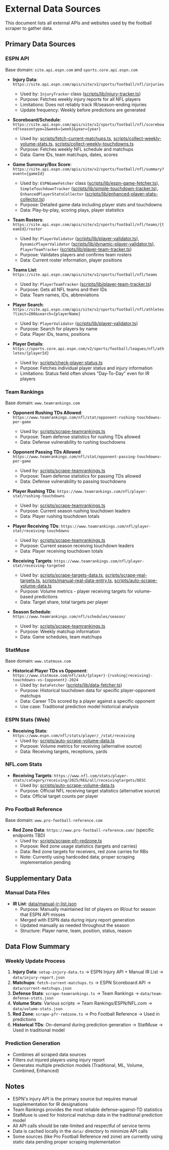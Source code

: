 # External Data Sources

This document lists all external APIs and websites used by the football scraper to gather data.

## Primary Data Sources

### ESPN API
Base domain: `site.api.espn.com` and `sports.core.api.espn.com`

- **Injury Data**: `https://site.api.espn.com/apis/site/v2/sports/football/nfl/injuries`
  - Used by: `InjuryTracker` class ([scripts/lib/injury-tracker.ts](scripts/lib/injury-tracker.ts))
  - Purpose: Fetches weekly injury reports for all NFL players
  - Limitations: Does not reliably track IR/season-ending injuries
  - Update frequency: Weekly before predictions are generated

- **Scoreboard/Schedule**: `https://site.api.espn.com/apis/site/v2/sports/football/nfl/scoreboard?seasontype=2&week={week}&year={year}`
  - Used by: [scripts/fetch-current-matchups.ts](scripts/fetch-current-matchups.ts), [scripts/collect-weekly-volume-stats.ts](scripts/collect-weekly-volume-stats.ts), [scripts/collect-weekly-touchdowns.ts](scripts/collect-weekly-touchdowns.ts)
  - Purpose: Fetches weekly NFL schedule and matchups
  - Data: Game IDs, team matchups, dates, scores

- **Game Summary/Box Score**: `https://site.api.espn.com/apis/site/v2/sports/football/nfl/summary?event={gameId}`
  - Used by: `ESPNGameFetcher` class ([scripts/lib/espn-game-fetcher.ts](scripts/lib/espn-game-fetcher.ts)), `SimpleTouchdownTracker` ([scripts/lib/simple-touchdown-tracker.ts](scripts/lib/simple-touchdown-tracker.ts)), `EnhancedPlayerStatsCollector` ([scripts/lib/enhanced-player-stats-collector.ts](scripts/lib/enhanced-player-stats-collector.ts))
  - Purpose: Detailed game data including player stats and touchdowns
  - Data: Play-by-play, scoring plays, player statistics

- **Team Rosters**: `https://site.api.espn.com/apis/site/v2/sports/football/nfl/teams/{teamId}/roster`
  - Used by: `PlayerValidator` ([scripts/lib/player-validator.ts](scripts/lib/player-validator.ts)), `DynamicPlayerValidator` ([scripts/lib/dynamic-player-validator.ts](scripts/lib/dynamic-player-validator.ts)), `PlayerTeamTracker` ([scripts/lib/player-team-tracker.ts](scripts/lib/player-team-tracker.ts))
  - Purpose: Validates players and confirms team rosters
  - Data: Current roster information, player positions

- **Teams List**: `https://site.api.espn.com/apis/site/v2/sports/football/nfl/teams`
  - Used by: `PlayerTeamTracker` ([scripts/lib/player-team-tracker.ts](scripts/lib/player-team-tracker.ts))
  - Purpose: Gets all NFL teams and their IDs
  - Data: Team names, IDs, abbreviations

- **Player Search**: `https://site.api.espn.com/apis/site/v2/sports/football/nfl/athletes?limit=200&search={playerName}`
  - Used by: `PlayerValidator` ([scripts/lib/player-validator.ts](scripts/lib/player-validator.ts))
  - Purpose: Search for players by name
  - Data: Player IDs, teams, positions

- **Player Details**: `https://sports.core.api.espn.com/v2/sports/football/leagues/nfl/athletes/{playerId}`
  - Used by: [scripts/check-player-status.ts](scripts/check-player-status.ts)
  - Purpose: Fetches individual player status and injury information
  - Limitations: Status field often shows "Day-To-Day" even for IR players

### Team Rankings
Base domain: `www.teamrankings.com`

- **Opponent Rushing TDs Allowed**: `https://www.teamrankings.com/nfl/stat/opponent-rushing-touchdowns-per-game`
  - Used by: [scripts/scrape-teamrankings.ts](scripts/scrape-teamrankings.ts)
  - Purpose: Team defense statistics for rushing TDs allowed
  - Data: Defense vulnerability to rushing touchdowns

- **Opponent Passing TDs Allowed**: `https://www.teamrankings.com/nfl/stat/opponent-passing-touchdowns-per-game`
  - Used by: [scripts/scrape-teamrankings.ts](scripts/scrape-teamrankings.ts)
  - Purpose: Team defense statistics for passing TDs allowed
  - Data: Defense vulnerability to passing touchdowns

- **Player Rushing TDs**: `https://www.teamrankings.com/nfl/player-stat/rushing-touchdowns`
  - Used by: [scripts/scrape-teamrankings.ts](scripts/scrape-teamrankings.ts)
  - Purpose: Current season rushing touchdown leaders
  - Data: Player rushing touchdown totals

- **Player Receiving TDs**: `https://www.teamrankings.com/nfl/player-stat/receiving-touchdowns`
  - Used by: [scripts/scrape-teamrankings.ts](scripts/scrape-teamrankings.ts)
  - Purpose: Current season receiving touchdown leaders
  - Data: Player receiving touchdown totals

- **Receiving Targets**: `https://www.teamrankings.com/nfl/player-stat/receiving-targeted`
  - Used by: [scripts/scrape-targets-data.ts](scripts/scrape-targets-data.ts), [scripts/scrape-real-targets.ts](scripts/scrape-real-targets.ts), [scripts/manual-real-data-entry.ts](scripts/manual-real-data-entry.ts), [scripts/auto-scrape-volume-data.ts](scripts/auto-scrape-volume-data.ts)
  - Purpose: Volume metrics - player receiving targets for volume-based predictions
  - Data: Target share, total targets per player

- **Season Schedule**: `https://www.teamrankings.com/nfl/schedules/season/`
  - Used by: [scripts/scrape-teamrankings.ts](scripts/scrape-teamrankings.ts)
  - Purpose: Weekly matchup information
  - Data: Game schedules, team matchups

### StatMuse
Base domain: `www.statmuse.com`

- **Historical Player TDs vs Opponent**: `https://www.statmuse.com/nfl/ask/{player}-{rushing|receiving}-touchdowns-vs-{opponent}-2024`
  - Used by: `DataFetcher` ([scripts/lib/data-fetcher.ts](scripts/lib/data-fetcher.ts))
  - Purpose: Historical touchdown data for specific player-opponent matchups
  - Data: Career TDs scored by a player against a specific opponent
  - Use case: Traditional prediction model historical analysis

### ESPN Stats (Web)
- **Receiving Stats**: `https://www.espn.com/nfl/stats/player/_/stat/receiving`
  - Used by: [scripts/auto-scrape-volume-data.ts](scripts/auto-scrape-volume-data.ts)
  - Purpose: Volume metrics for receiving (alternative source)
  - Data: Receiving targets, receptions, yards

### NFL.com Stats
- **Receiving Targets**: `https://www.nfl.com/stats/player-stats/category/receiving/2025/REG/all/receivingtargets/DESC`
  - Used by: [scripts/auto-scrape-volume-data.ts](scripts/auto-scrape-volume-data.ts)
  - Purpose: Official NFL receiving target statistics (alternative source)
  - Data: Official target counts per player

### Pro Football Reference
Base domain: `www.pro-football-reference.com`

- **Red Zone Data**: `https://www.pro-football-reference.com/` (specific endpoints TBD)
  - Used by: [scripts/scrape-pfr-redzone.ts](scripts/scrape-pfr-redzone.ts)
  - Purpose: Red zone usage statistics (targets and carries)
  - Data: Red zone targets for receivers, red zone carries for RBs
  - Note: Currently using hardcoded data; proper scraping implementation pending

## Supplementary Data

### Manual Data Files
- **IR List**: [data/manual-ir-list.json](data/manual-ir-list.json)
  - Purpose: Manually maintained list of players on IR/out for season that ESPN API misses
  - Merged with ESPN data during injury report generation
  - Updated manually as needed throughout the season
  - Structure: Player name, team, position, status, reason

## Data Flow Summary

### Weekly Update Process
1. **Injury Data**: `setup-injury-data.ts` → ESPN Injury API + Manual IR List → `data/injury-report.json`
2. **Matchups**: `fetch-current-matchups.ts` → ESPN Scoreboard API → `data/current-matchups.json`
3. **Defense Stats**: `scrape-teamrankings.ts` → Team Rankings → `data/team-defense-stats.json`
4. **Volume Stats**: Various scripts → Team Rankings/ESPN/NFL.com → `data/volume-stats.json`
5. **Red Zone**: `scrape-pfr-redzone.ts` → Pro Football Reference → Used in predictions
6. **Historical TDs**: On-demand during prediction generation → StatMuse → Used in traditional model

### Prediction Generation
- Combines all scraped data sources
- Filters out injured players using injury report
- Generates multiple prediction models (Traditional, ML, Volume, Combined, Enhanced)

## Notes

- ESPN's injury API is the primary source but requires manual supplementation for IR designations
- Team Rankings provides the most reliable defense-against-TD statistics
- StatMuse is used for historical matchup data in the traditional prediction model
- All API calls should be rate-limited and respectful of service terms
- Data is cached locally in the `data/` directory to minimize API calls
- Some sources (like Pro Football Reference red zone) are currently using static data pending proper scraping implementation
